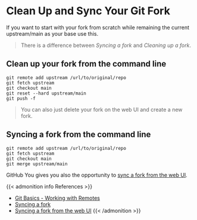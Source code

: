 # Clean Up and Sync Your Git Fork


If you want to start with your fork from scratch while remaining the current upstream/main as your base use this.

<!--more-->

> There is a difference between *Syncing a fork* and *Cleaning up a fork*.


## Clean up your fork from the command line

```
git remote add upstream /url/to/original/repo
git fetch upstream
git checkout main
git reset --hard upstream/main
git push -f
```

> You can also just delete your fork on the web UI and create a new fork.

## Syncing a fork from the command line

```
git remote add upstream /url/to/original/repo
git fetch upstream
git checkout main
git merge upstream/main
```

GitHub You gives you also the opportunity to [sync a fork from the web UI](https://docs.github.com/en/github/collaborating-with-pull-requests/working-with-forks/syncing-a-fork#syncing-a-fork-from-the-web-ui).


{{< admonition info References >}}
- [Git Basics - Working with Remotes](https://git-scm.com/book/en/v2/Git-Basics-Working-with-Remotes)
- [Syncing a fork](https://docs.github.com/en/github/collaborating-with-pull-requests/working-with-forks/syncing-a-fork)
- [Syncing a fork from the web UI](https://docs.github.com/en/github/collaborating-with-pull-requests/working-with-forks/syncing-a-fork#syncing-a-fork-from-the-web-ui)
{{< /admonition >}}

